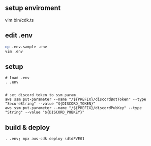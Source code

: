 ## setup enviroment

vim bin/cdk.ts

## edit .env

```bash
cp .env.sample .env
vim .env
```

## setup

```
# load .env
. .env


# set discord token to ssm param
aws ssm put-parameter --name "/${PREFIX}/discordBotToken" --type "SecureString" --value "${DISCORD_TOKEN}"
aws ssm put-parameter --name "/${PREFIX}/discordPubKey" --type "String" --value "${DISCORD_PUBKEY}"
```

## build & deploy

```
. .env; npx aws-cdk deploy sdtdPVE01
```
